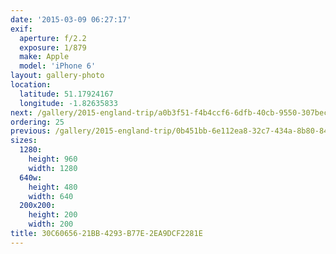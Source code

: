 ```yaml
---
date: '2015-03-09 06:27:17'
exif:
  aperture: f/2.2
  exposure: 1/879
  make: Apple
  model: 'iPhone 6'
layout: gallery-photo
location:
  latitude: 51.17924167
  longitude: -1.82635833
next: /gallery/2015-england-trip/a0b3f51-f4b4ccf6-6dfb-40cb-9550-307bec24ab15
ordering: 25
previous: /gallery/2015-england-trip/0b451bb-6e112ea8-32c7-434a-8b80-8458e5f034aa
sizes:
  1280:
    height: 960
    width: 1280
  640w:
    height: 480
    width: 640
  200x200:
    height: 200
    width: 200
title: 30C60656-21BB-4293-B77E-2EA9DCF2281E
---
```

